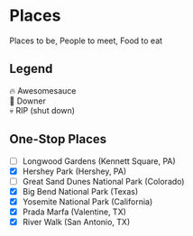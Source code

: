 Places
======
Places to be, People to meet, Food to eat

## Legend
:fire: Awesomesauce  
:poop: Downer  
:skull: RIP (shut down)  

## One-Stop Places
- [ ] Longwood Gardens (Kennett Square, PA)
- [x] Hershey Park (Hershey, PA)
- [ ] Great Sand Dunes National Park (Colorado)
- [x] Big Bend National Park (Texas)
- [x] Yosemite National Park (California)
- [x] Prada Marfa (Valentine, TX)
- [x] River Walk (San Antonio, TX)
